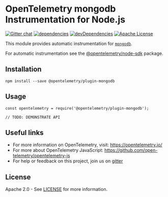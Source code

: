 # OpenTelemetry mongodb Instrumentation for Node.js
[![Gitter chat][gitter-image]][gitter-url]
[![dependencies][dependencies-image]][dependencies-url]
[![devDependencies][devDependencies-image]][devDependencies-url]
[![Apache License][license-image]][license-image]

This module provides automatic instrumentation for [`mongodb`](https://github.com/mongodb/node-mongodb-native).

For automatic instrumentation see the
[@opentelemetry/node-sdk](https://github.com/open-telemetry/opentelemetry-js/tree/master/packages/opentelemetry-node-sdk) package.

## Installation

```
npm install --save @opentelemetry/plugin-mongodb
```

## Usage

```
const opentelemetry = require('@opentelemetry/plugin-mongodb');

// TODO: DEMONSTRATE API
```

## Useful links
- For more information on OpenTelemetry, visit: <https://opentelemetry.io/>
- For more about OpenTelemetry JavaScript: <https://github.com/open-telemetry/opentelemetry-js>
- For help or feedback on this project, join us on [gitter][gitter-url]

## License

Apache 2.0 - See [LICENSE][license-url] for more information.

[gitter-image]: https://badges.gitter.im/open-telemetry/opentelemetry-js.svg
[gitter-url]: https://gitter.im/open-telemetry/opentelemetry-node?utm_source=badge&utm_medium=badge&utm_campaign=pr-badge&utm_content=badge
[license-url]: https://github.com/open-telemetry/opentelemetry-js/blob/master/LICENSE
[license-image]: https://img.shields.io/badge/license-Apache_2.0-green.svg?style=flat
[dependencies-image]: https://david-dm.org/open-telemetry/opentelemetry-js/status.svg?path=packages/opentelemetry-plugin-mongodb
[dependencies-url]: https://david-dm.org/open-telemetry/opentelemetry-js?path=packages%2Fopentelemetry-plugin-mongodb
[devDependencies-image]: https://david-dm.org/open-telemetry/opentelemetry-js/dev-status.svg?path=packages/opentelemetry-plugin-mongodb
[devDependencies-url]: https://david-dm.org/open-telemetry/opentelemetry-js?path=packages%2Fopentelemetry-plugin-mongodb&type=dev
